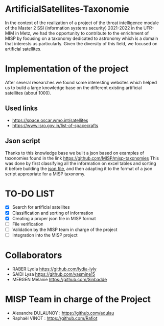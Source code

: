 # ArtificialSatellites-Taxonomie

In the context of the realization of a project of the threat intelligence module of the Master 2 SSI (information systems security) 2021-2022 in the UFR-MIM in Metz, we had the opportunity to contribute to the enrichment of MISP by focusing on a taxonomy dedicated to astronomy which is a domain that interests us particularly.
Given the diversity of this field, we focused on artificial satellites. 

# Implementation of the project 

After several researches we found some interesting websites which helped us to build a large knowledge base on the different existing artificial satellites (about 1000).

## Used links ##
- https://space.oscar.wmo.int/satellites
- https://www.isro.gov.in/list-of-spacecrafts

## Json script  ##
Thanks to this knowledge base we built a json based on examples of taxonomies found in the link https://github.com/MISP/misp-taxonomies
This was done by first classifying all the information on excel tables and sorting it before building the [json file](https://github.com/Sinbadde/ArtificialSatellites-Taxonomie/blob/main/machinetag.json), and then adapting it to the format of a json script appropriate for a MISP taxonomy.


# TO-DO LIST

- [x] Search for artificial satellites
- [X] Classification and sorting of information
- [X] Creating a proper json file in MISP format
- [ ] File verification
- [ ] Validation by the MISP team in charge of the project
- [ ] Integration into the MISP project

# Collaborators 

- RABER Lydia  https://github.com/lydia-lyly
- SAIDI Lysa https://github.com/yasmine15
- MERGEN Mélanie https://github.com/Sinbadde

# MISP Team in charge of the Project 

- Alexandre DULAUNOY : https://github.com/adulau
- Raphaël VINOT : https://github.com/Rafiot



